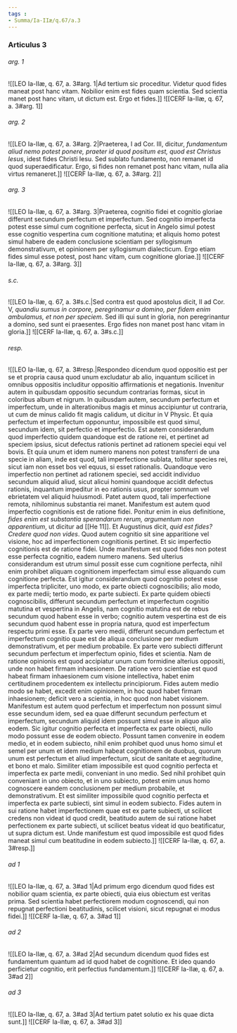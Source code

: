 ```yaml
---
tags : 
- Summa/Ia-IIæ/q.67/a.3
---
```


### Articulus 3

###### arg. 1
![[LEO Ia-IIæ, q. 67, a. 3#arg. 1|Ad tertium sic proceditur. Videtur quod fides maneat post hanc vitam. Nobilior enim est fides quam scientia. Sed scientia manet post hanc vitam, ut dictum est. Ergo et fides.]]
![[CERF Ia-IIæ, q. 67, a. 3#arg. 1]]

###### arg. 2
![[LEO Ia-IIæ, q. 67, a. 3#arg. 2|Praeterea, I ad Cor. III, dicitur, *fundamentum aliud nemo potest ponere, praeter id quod positum est, quod est Christus Iesus*, idest fides Christi Iesu. Sed sublato fundamento, non remanet id quod superaedificatur. Ergo, si fides non remanet post hanc vitam, nulla alia virtus remaneret.]]
![[CERF Ia-IIæ, q. 67, a. 3#arg. 2]]

###### arg. 3
![[LEO Ia-IIæ, q. 67, a. 3#arg. 3|Praeterea, cognitio fidei et cognitio gloriae differunt secundum perfectum et imperfectum. Sed cognitio imperfecta potest esse simul cum cognitione perfecta, sicut in Angelo simul potest esse cognitio vespertina cum cognitione matutina; et aliquis homo potest simul habere de eadem conclusione scientiam per syllogismum demonstrativum, et opinionem per syllogismum dialecticum. Ergo etiam fides simul esse potest, post hanc vitam, cum cognitione gloriae.]]
![[CERF Ia-IIæ, q. 67, a. 3#arg. 3]]

###### s.c.
![[LEO Ia-IIæ, q. 67, a. 3#s.c.|Sed contra est quod apostolus dicit, II ad Cor. V, *quandiu sumus in corpore, peregrinamur a domino, per fidem enim ambulamus, et non per speciem*. Sed illi qui sunt in gloria, non peregrinantur a domino, sed sunt ei praesentes. Ergo fides non manet post hanc vitam in gloria.]]
![[CERF Ia-IIæ, q. 67, a. 3#s.c.]]

###### resp.
![[LEO Ia-IIæ, q. 67, a. 3#resp.|Respondeo dicendum quod oppositio est per se et propria causa quod unum excludatur ab alio, inquantum scilicet in omnibus oppositis includitur oppositio affirmationis et negationis. Invenitur autem in quibusdam oppositio secundum contrarias formas, sicut in coloribus album et nigrum. In quibusdam autem, secundum perfectum et imperfectum, unde in alterationibus magis et minus accipiuntur ut contraria, ut cum de minus calido fit magis calidum, ut dicitur in V Physic. Et quia perfectum et imperfectum opponuntur, impossibile est quod simul, secundum idem, sit perfectio et imperfectio. Est autem considerandum quod imperfectio quidem quandoque est de ratione rei, et pertinet ad speciem ipsius, sicut defectus rationis pertinet ad rationem speciei equi vel bovis. Et quia unum et idem numero manens non potest transferri de una specie in aliam, inde est quod, tali imperfectione sublata, tollitur species rei, sicut iam non esset bos vel equus, si esset rationalis. Quandoque vero imperfectio non pertinet ad rationem speciei, sed accidit individuo secundum aliquid aliud, sicut alicui homini quandoque accidit defectus rationis, inquantum impeditur in eo rationis usus, propter somnum vel ebrietatem vel aliquid huiusmodi. Patet autem quod, tali imperfectione remota, nihilominus substantia rei manet. Manifestum est autem quod imperfectio cognitionis est de ratione fidei. Ponitur enim in eius definitione, *fides enim est substantia sperandarum rerum, argumentum non apparentium*, ut dicitur ad [[He 11]]. Et Augustinus dicit, *quid est fides? Credere quod non vides*. Quod autem cognitio sit sine apparitione vel visione, hoc ad imperfectionem cognitionis pertinet. Et sic imperfectio cognitionis est de ratione fidei. Unde manifestum est quod fides non potest esse perfecta cognitio, eadem numero manens. Sed ulterius considerandum est utrum simul possit esse cum cognitione perfecta, nihil enim prohibet aliquam cognitionem imperfectam simul esse aliquando cum cognitione perfecta. Est igitur considerandum quod cognitio potest esse imperfecta tripliciter, uno modo, ex parte obiecti cognoscibilis; alio modo, ex parte medii; tertio modo, ex parte subiecti. Ex parte quidem obiecti cognoscibilis, differunt secundum perfectum et imperfectum cognitio matutina et vespertina in Angelis, nam cognitio matutina est de rebus secundum quod habent esse in verbo; cognitio autem vespertina est de eis secundum quod habent esse in propria natura, quod est imperfectum respectu primi esse. Ex parte vero medii, differunt secundum perfectum et imperfectum cognitio quae est de aliqua conclusione per medium demonstrativum, et per medium probabile. Ex parte vero subiecti differunt secundum perfectum et imperfectum opinio, fides et scientia. Nam de ratione opinionis est quod accipiatur unum cum formidine alterius oppositi, unde non habet firmam inhaesionem. De ratione vero scientiae est quod habeat firmam inhaesionem cum visione intellectiva, habet enim certitudinem procedentem ex intellectu principiorum. Fides autem medio modo se habet, excedit enim opinionem, in hoc quod habet firmam inhaesionem; deficit vero a scientia, in hoc quod non habet visionem. Manifestum est autem quod perfectum et imperfectum non possunt simul esse secundum idem, sed ea quae differunt secundum perfectum et imperfectum, secundum aliquid idem possunt simul esse in aliquo alio eodem. Sic igitur cognitio perfecta et imperfecta ex parte obiecti, nullo modo possunt esse de eodem obiecto. Possunt tamen convenire in eodem medio, et in eodem subiecto, nihil enim prohibet quod unus homo simul et semel per unum et idem medium habeat cognitionem de duobus, quorum unum est perfectum et aliud imperfectum, sicut de sanitate et aegritudine, et bono et malo. Similiter etiam impossibile est quod cognitio perfecta et imperfecta ex parte medii, conveniant in uno medio. Sed nihil prohibet quin conveniant in uno obiecto, et in uno subiecto, potest enim unus homo cognoscere eandem conclusionem per medium probabile, et demonstrativum. Et est similiter impossibile quod cognitio perfecta et imperfecta ex parte subiecti, sint simul in eodem subiecto. Fides autem in sui ratione habet imperfectionem quae est ex parte subiecti, ut scilicet credens non videat id quod credit, beatitudo autem de sui ratione habet perfectionem ex parte subiecti, ut scilicet beatus videat id quo beatificatur, ut supra dictum est. Unde manifestum est quod impossibile est quod fides maneat simul cum beatitudine in eodem subiecto.]]
![[CERF Ia-IIæ, q. 67, a. 3#resp.]]

###### ad 1
![[LEO Ia-IIæ, q. 67, a. 3#ad 1|Ad primum ergo dicendum quod fides est nobilior quam scientia, ex parte obiecti, quia eius obiectum est veritas prima. Sed scientia habet perfectiorem modum cognoscendi, qui non repugnat perfectioni beatitudinis, scilicet visioni, sicut repugnat ei modus fidei.]]
![[CERF Ia-IIæ, q. 67, a. 3#ad 1]]

###### ad 2
![[LEO Ia-IIæ, q. 67, a. 3#ad 2|Ad secundum dicendum quod fides est fundamentum quantum ad id quod habet de cognitione. Et ideo quando perficietur cognitio, erit perfectius fundamentum.]]
![[CERF Ia-IIæ, q. 67, a. 3#ad 2]]

###### ad 3
![[LEO Ia-IIæ, q. 67, a. 3#ad 3|Ad tertium patet solutio ex his quae dicta sunt.]]
![[CERF Ia-IIæ, q. 67, a. 3#ad 3]]

